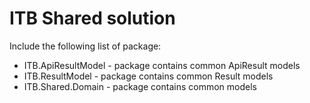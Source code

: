 # ITB Shared solution
Include the following list of package:
 - ITB.ApiResultModel - package contains common ApiResult models
 - ITB.ResultModel - package contains common Result models
 - ITB.Shared.Domain - package contains common models